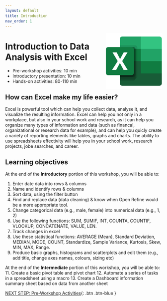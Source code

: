 ```yaml
---
layout: default
title: Introduction 
nav_order: 1
---
```

<img src="images/excel-01.png" style="float:right;width:180px;height:180px;"> 

# Introduction to Data Analysis with Excel

- Pre-workshop activities: 10 min 
- Introductory presentation: 10 min
- Hands-on activities: 80-110 min

## How can Excel make my life easier? 
Excel is powerful tool which can help you collect data, analyse it, and visualize the resulting information. Excel can help you not only in a workplace, but also in your school work and research, as it can help you organize many types of information and data (such as financal, organizational or research data for example), and can help you quicly create a variety of reporting elements like tables, graphs and charts. The ability to use spreadsheets effectivlty will help you in your school work, research projects, jobe searches, and career. 

## Learning objectives

At the end of the **Introductory** portion of this workshop, you will be able to:
1. Enter date data into rows & columns
2. Name and identify rows & columns
4. Sort data, using the filter button
5. Find and replace data (data cleaning) & know when Open Refine would be a more appropriate tool.
6. Change categorical data (e.g., male, female) into numerical data (e.g., 1, 2)
7. Use the following functions: SUM, SUMIF, INT, COUNTA, COUNTIF, VLOOKUP, CONCATENATE, VALUE, LEN.
8. Track changes in excel
9. Use these statistical functions: AVERAGE (Mean), Standard Deviation, MEDIAN, MODE, COUNT, Standardize, Sample Variance, Kurtosis, Skew, MIN, MAX, Range. 
10. Produce basic graphs, histograms and scatterplots and edit them (e.g., add title, change axes names, colours, sizing etc)

At the end of the **Intermediate** portion of this workshop, you will be able to:
11. Create a basic pivot table and pivot chart
12. Automate a series of tasks in a spreadsheet using a macro
13. Create a Dashboard information summary sheet based on data from another sheet

[NEXT STEP: Pre-Workshop Activities](pre-workshop.html){: .btn .btn-blue }

